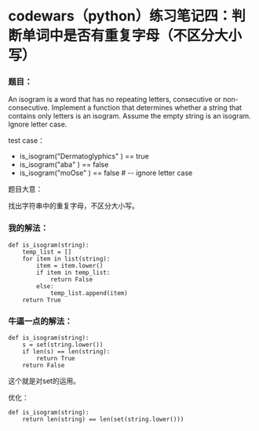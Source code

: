 # codewars（python）练习笔记四：判断单词中是否有重复字母（不区分大小写）

### 题目：

An isogram is a word that has no repeating letters, consecutive or non-consecutive. Implement a function that determines whether a string that contains only letters is an isogram. Assume the empty string is an isogram. Ignore letter case.

test case：
* is_isogram("Dermatoglyphics" ) == true
* is_isogram("aba" ) == false
* is_isogram("moOse" ) == false # -- ignore letter case

题目大意：

找出字符串中的重复字母，不区分大小写。

### 我的解法：
```
def is_isogram(string):
    temp_list = []
    for item in list(string):
        item = item.lower()
        if item in temp_list:
            return False
        else:
            temp_list.append(item)
    return True
```

### 牛逼一点的解法：

```
def is_isogram(string):
    s = set(string.lower()) 
    if len(s) == len(string): 
        return True
    return False
```
这个就是对set的运用。

优化：

```
def is_isogram(string):
    return len(string) == len(set(string.lower()))
```
